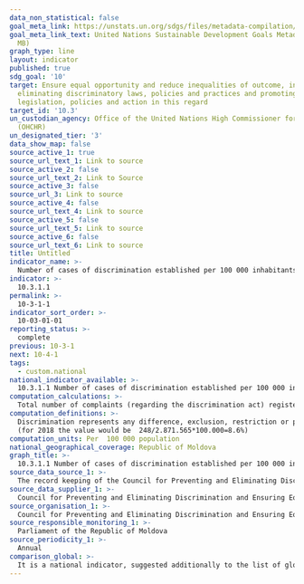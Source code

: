 ```yaml
---
data_non_statistical: false
goal_meta_link: https://unstats.un.org/sdgs/files/metadata-compilation/Metadata-Goal-10.pdf
goal_meta_link_text: United Nations Sustainable Development Goals Metadata (PDF 4.0
  MB)
graph_type: line
layout: indicator
published: true
sdg_goal: '10'
target: Ensure equal opportunity and reduce inequalities of outcome, including by
  eliminating discriminatory laws, policies and practices and promoting appropriate
  legislation, policies and action in this regard
target_id: '10.3'
un_custodian_agency: Office of the United Nations High Commissioner for Human Rights
  (OHCHR)
un_designated_tier: '3'
data_show_map: false
source_active_1: true
source_url_text_1: Link to source
source_active_2: false
source_url_text_2: Link to Source
source_active_3: false
source_url_3: Link to source
source_active_4: false
source_url_text_4: Link to source
source_active_5: false
source_url_text_5: Link to source
source_active_6: false
source_url_text_6: Link to source
title: Untitled
indicator_name: >-
  Number of cases of discrimination established per 100 000 inhabitants, depending on the sex of the petitioner
indicator: >-
  10.3.1.1
permalink: >-
  10-3-1-1
indicator_sort_order: >-
  10-03-01-01
reporting_status: >-
  complete
previous: 10-3-1
next: 10-4-1
tags:
  - custom.national
national_indicator_available: >-
  10.3.1.1 Number of cases of discrimination established per 100 000 inhabitants, depending on the sex of the petitioner
computation_calculations: >-
  Total number of complaints (regarding the discrimination act) registered by the CPEDAE which were established per number of population aged 18+ years old * 100000, by sex.
computation_definitions: >-
  Discrimination represents any difference, exclusion, restriction or preference in rights or freedoms of a person or a group of persons, as well as supporting a discriminatory behaviour based on real criteria, stipulated on the present law or based on alleged criteria.<br> 
  (for 2018 the value would be  248/2.871.565*100.000=8.6%)
computation_units: Per  100 000 population
national_geographical_coverage: Republic of Moldova
graph_title: >-
  10.3.1.1 Number of cases of discrimination established per 100 000 inhabitants, depending on the sex of the petitioner
source_data_source_1: >-
  The record keeping of the Council for Preventing and Eliminating Discrimination and Ensuring Equality (annual report of the Council)
source_data_supplier_1: >-
  Council for Preventing and Eliminating Discrimination and Ensuring Equality
source_organisation_1: >-
  Council for Preventing and Eliminating Discrimination and Ensuring Equality
source_responsible_monitoring_1: >-
  Parliament of the Republic of Moldova
source_periodicity_1: >-
  Annual
comparison_global: >-
  It is a national indicator, suggested additionally to the list of global indicators
---
```

